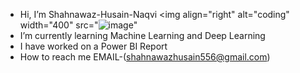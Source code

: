 - Hi, I’m Shahnawaz-Husain-Naqvi
<img align="right" alt="coding" width="400" src="![image](https://github.com/Shahnawaz-Husain-Naqvi/Shahnawaz-Husain-Naqvi/assets/157488204/6176a6ac-cecf-4d29-9d1c-8b05d0e970b3)"
- I’m currently learning Machine Learning and Deep Learning
- I have worked on a Power BI Report 
- How to reach me EMAIL-(shahnawazhusain556@gmail.com)



